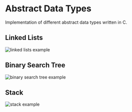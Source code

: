 # Abstract Data Types

Implementation of different abstract data types written in C.

## Linked Lists
![linked lists example](http://upload.wikimedia.org/wikipedia/commons/6/6d/Singly-linked-list.svg)

## Binary Search Tree
![binary search tree example](http://upload.wikimedia.org/wikipedia/commons/d/da/Binary_search_tree.svg)

## Stack
![stack example](http://upload.wikimedia.org/wikipedia/commons/2/29/Data_stack.svg)